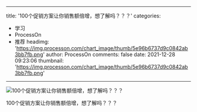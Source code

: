 
---
title: '100个促销方案让你销售额倍增，想了解吗？？？'
categories: 
 - 学习
 - ProcessOn
 - 推荐
headimg: 'https://img.processon.com/chart_image/thumb/5e96b6737d9c0842ab3bb7fb.png'
author: ProcessOn
comments: false
date: 2021-12-28 09:23:06
thumbnail: 'https://img.processon.com/chart_image/thumb/5e96b6737d9c0842ab3bb7fb.png'
---

<div>   
<img class="thumb" alt="100个促销方案让你销售额倍增，想了解吗？？？" src="https://img.processon.com/chart_image/thumb/5e96b6737d9c0842ab3bb7fb.png" referrerpolicy="no-referrer">
<p>100个促销方案让你销售额倍增，想了解吗？？？</p>  
</div>
            